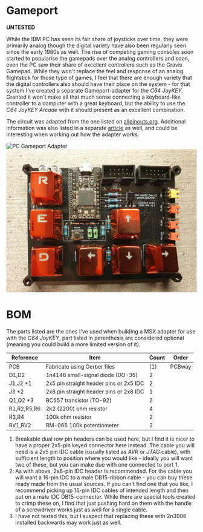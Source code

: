 # Gameport

**UNTESTED**

While the IBM PC has seen its fair share of joysticks over time, they were primarily analog though the digital variety have also been regularly seen since the early 1980s as well. The rise of competing gaming consoles soon started to popularise the gamepads over the analog controllers and soon, even the PC saw their share of excellent controllers such as the Gravis Gamepad. While they won't replace the feel and response of an analog flightstick for those type of games, I feel that there are enough variety that the digital controllers also should have their place on the system - for that system I've created a separate Gameport-adapter for the *C64 JoyKEY*. Granted it won't make all that much sense connecting a keyboard-like controller to a computer with a great keyboard, but the ability to use the *C64 JoyKEY Arcade* with it should present as an excellent combination.

The circuit was adapted from the one listed on [allpinouts.org](https://allpinouts.org/pinouts/cables/input_device/atari-style-joystick-to-pc-joystick-adapter/). Additional information was also listed in a separate [article](https://allpinouts.org/pinouts/connectors/input_device/joystick-pc-gameport/) as well, and could be interesting when working out how the adapter works.

![PC Gameport Adapter](https://github.com/tebl/C64-JoyKEY/raw/main/gallery/gameport_adapter.jpg)
![PC Gameport Jumpers](https://github.com/tebl/C64-JoyKEY/raw/main/gallery/gameport_jumpers.jpg)

# BOM
The parts listed are the ones I've used when building a MSX adapter for use with the *C64 JoyKEY*, part listed in parenthesis are considered optional (meaning you could build a more limited version of it). 

| Reference     | Item                                      | Count | Order   |
| ------------- | ----------------------------------------- | ----- | ------- |
| PCB           | Fabricate using Gerber files              |    (1)| PCBway
| D1,D2         | 1n4148 small-signal diode (DO-35)         |     2 |
| J1,J2 *1      | 2x5 pin straight header pins or 2x5 IDC   |     2 |
| J3 *2         | 2x8 pin straight header pins or 2x8 IDC   |     1 |
| Q1,Q2 *3      | BC557 transistor (TO-92)                  |     2 |
| R1,R2,R5,R6   | 2k2 (2200) ohm resistor                   |     4 |
| R3,R4         | 100k ohm resistor                         |     2 |
| RV1,RV2       | RM-065 100k potentiometer                 |     2 |


1) Breakable dual row pin headers can be used here, but I find it is nicer to have a proper 2x5-pin keyed connector here instead. The cable you will need is a 2x5 pin IDC cable (usually listed as *AVR* or *JTAG* cable), with sufficient length to position where you would like - ideally you will want two of these, but you can make due with one connected to port 1.
2) As with above, 2x8-pin IDC header is recommended. For the cable you will want a 16-pin IDC to a male DB15-ribbon cable - you can buy these ready made from the usual sources. If you can't find one that you like, I recommend picking up 16-pin IDC cables of intended length and then put on a male IDC DB15-connector. While there are special tools created to crimp these on, I find that just pushing hard on them with the handle of a screwdriver works just as well for a single cable.
3) I have not tested this, but I suspect that replacing these with 2n3906 installed backwards may work just as well.